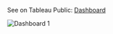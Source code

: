 See on Tableau Public: [Dashboard](https://public.tableau.com/app/profile/erich.dewantara/viz/ExploringNetflixContentTrendReports/Dashboard1)

![Dashboard 1](https://github.com/user-attachments/assets/2a374457-624a-458b-a213-47077d30dbc1)
